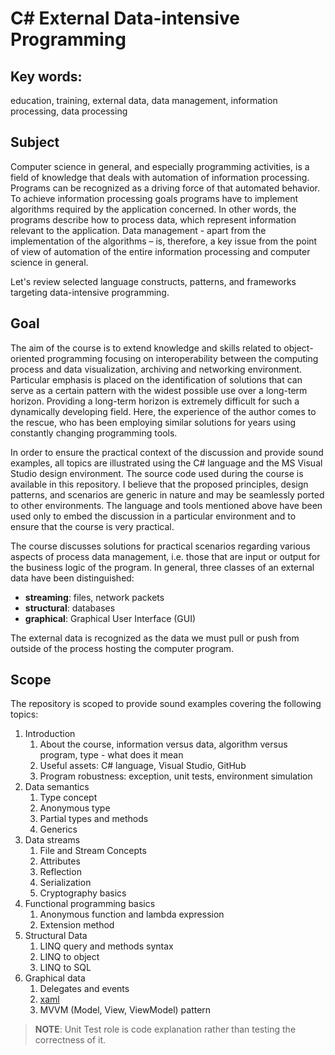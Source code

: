 # C# External Data-intensive Programming

## Key words:

education, training, external data, data management, information processing, data processing

## Subject

Computer science in general, and especially programming activities, is a field of knowledge that deals with automation of information processing. Programs can be recognized as a driving force of that automated behavior. To achieve information processing goals programs have to implement algorithms required by the application concerned. In other words, the programs describe how to process data, which represent information relevant to the application. Data management - apart from the implementation of the algorithms – is, therefore,  a key issue from the point of view of automation of the entire information processing and computer science in general.

Let's review selected language constructs, patterns, and frameworks targeting data-intensive programming.
 
## Goal 

The aim of the course is to extend knowledge and skills related to object-oriented programming focusing on interoperability between the computing process and data visualization, archiving and networking environment. Particular emphasis is placed on the identification of solutions that can serve as a certain pattern with the widest possible use over a long-term horizon. Providing a long-term horizon is extremely difficult for such a dynamically developing field. Here, the experience of the author comes to the rescue, who has been employing similar solutions for years using constantly changing programming tools.

In order to ensure the practical context of the discussion and provide sound examples, all topics are illustrated using the C# language and the MS Visual Studio design environment. The source code used during the course is available in this repository. I believe that the proposed principles, design patterns, and scenarios are generic in nature and may be seamlessly ported to other environments. The language and tools mentioned above have been used only to embed the discussion in a particular environment and to ensure that the course is very practical.

The course discusses solutions for practical scenarios regarding various aspects of process data management, i.e. those that are input or output for the business logic of the program. In general, three classes of an external data have been distinguished:

- **streaming**: files, network packets
- **structural**: databases
- **graphical**: Graphical User Interface (GUI)

The external data is recognized as the data we must pull or push from outside of the process hosting the computer program.

## Scope

The repository is scoped to provide sound examples covering the following topics:

1. Introduction
	1. About the course, information versus data, algorithm versus program, type - what does it mean
	2. Useful assets: C# language, Visual Studio, GitHub 
	3. Program robustness: exception, unit tests, environment simulation 
2. Data semantics
	1. Type concept
	5. Anonymous type
	6. Partial types and methods
	7. Generics 
3. Data streams
	1. File and Stream Concepts
	9. Attributes
	10. Reflection
	11. Serialization
	12. Cryptography basics
4. Functional programming basics
	1. Anonymous function and lambda expression
	14. Extension method
5. Structural Data
	1. LINQ query and methods syntax
	16. LINQ to object
	17. LINQ to SQL
5. Graphical data
	1. Delegates and events
	19. [xaml](https://docs.microsoft.com/en-us/dotnet/framework/xaml-services/)
	20. MVVM (Model, View, ViewModel) pattern

> **NOTE**: Unit Test role is code explanation rather than testing the correctness of it. 

<!--//____________________________________________________________________________
//
//  Copyright (C) 2018, Mariusz Postol LODZ POLAND.
//
//  To be in touch join the community at GITTER: https://gitter.im/mpostol/TP
//____________________________________________________________________________
-->
